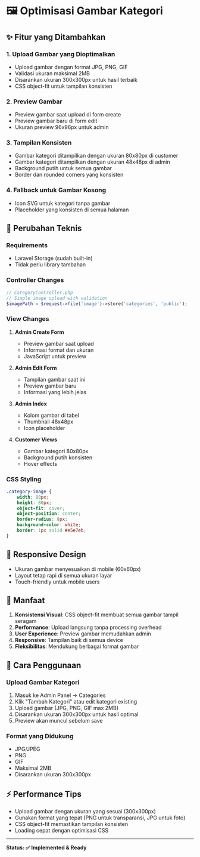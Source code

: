 # 🖼️ Optimisasi Gambar Kategori

## ✨ Fitur yang Ditambahkan

### 1. **Upload Gambar yang Dioptimalkan**
- Upload gambar dengan format JPG, PNG, GIF
- Validasi ukuran maksimal 2MB
- Disarankan ukuran 300x300px untuk hasil terbaik
- CSS object-fit untuk tampilan konsisten

### 2. **Preview Gambar**
- Preview gambar saat upload di form create
- Preview gambar baru di form edit
- Ukuran preview 96x96px untuk admin

### 3. **Tampilan Konsisten**
- Gambar kategori ditampilkan dengan ukuran 80x80px di customer
- Gambar kategori ditampilkan dengan ukuran 48x48px di admin
- Background putih untuk semua gambar
- Border dan rounded corners yang konsisten

### 4. **Fallback untuk Gambar Kosong**
- Icon SVG untuk kategori tanpa gambar
- Placeholder yang konsisten di semua halaman

## 🔧 Perubahan Teknis

### Requirements
- Laravel Storage (sudah built-in)
- Tidak perlu library tambahan

### Controller Changes
```php
// CategoryController.php
// Simple image upload with validation
$imagePath = $request->file('image')->store('categories', 'public');
```

### View Changes
1. **Admin Create Form**
   - Preview gambar saat upload
   - Informasi format dan ukuran
   - JavaScript untuk preview

2. **Admin Edit Form**
   - Tampilan gambar saat ini
   - Preview gambar baru
   - Informasi yang lebih jelas

3. **Admin Index**
   - Kolom gambar di tabel
   - Thumbnail 48x48px
   - Icon placeholder

4. **Customer Views**
   - Gambar kategori 80x80px
   - Background putih konsisten
   - Hover effects

### CSS Styling
```css
.category-image {
    width: 80px;
    height: 80px;
    object-fit: cover;
    object-position: center;
    border-radius: 8px;
    background-color: white;
    border: 1px solid #e5e7eb;
}
```

## 📱 Responsive Design
- Ukuran gambar menyesuaikan di mobile (60x60px)
- Layout tetap rapi di semua ukuran layar
- Touch-friendly untuk mobile users

## 🎯 Manfaat
1. **Konsistensi Visual**: CSS object-fit membuat semua gambar tampil seragam
2. **Performance**: Upload langsung tanpa processing overhead
3. **User Experience**: Preview gambar memudahkan admin
4. **Responsive**: Tampilan baik di semua device
5. **Fleksibilitas**: Mendukung berbagai format gambar

## 🚀 Cara Penggunaan

### Upload Gambar Kategori
1. Masuk ke Admin Panel → Categories
2. Klik "Tambah Kategori" atau edit kategori existing
3. Upload gambar (JPG, PNG, GIF max 2MB)
4. Disarankan ukuran 300x300px untuk hasil optimal
5. Preview akan muncul sebelum save

### Format yang Didukung
- JPG/JPEG
- PNG
- GIF
- Maksimal 2MB
- Disarankan ukuran 300x300px

## ⚡ Performance Tips
- Upload gambar dengan ukuran yang sesuai (300x300px)
- Gunakan format yang tepat (PNG untuk transparansi, JPG untuk foto)
- CSS object-fit memastikan tampilan konsisten
- Loading cepat dengan optimisasi CSS

---

**Status: ✅ Implemented & Ready**